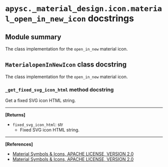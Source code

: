 # `apysc._material_design.icon.material_open_in_new_icon` docstrings

## Module summary

The class implementation for the `open_in_new` material icon.

## `MaterialopenInNewIcon` class docstring

The class implementation for the `open_in_new` material icon.

### `_get_fixed_svg_icon_html` method docstring

Get a fixed SVG icon HTML string.<hr>

**[Returns]**

- `fixed_svg_icon_html`: str
  - Fixed SVG icon HTML string.

<hr>

**[References]**

- [Material Symbols & Icons, APACHE LICENSE, VERSION 2.0](https://fonts.google.com/icons?icon.size=24&icon.color=%23e8eaed)
- [Material Symbols & Icons, APACHE LICENSE, VERSION 2.0](https://www.apache.org/licenses/LICENSE-2.0.html)